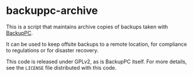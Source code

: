 # backuppc-archive

This is a script that maintains archive copies of backups taken with 
[BackupPC](http://backuppc.sourceforge.net/).

It can be used to keep offsite backups to a remote location, for compliance 
to regulations or for disaster recovery.

This code is released under GPLv2, as is BackupPC itself. For more details, 
see the `LICENSE` file distributed with this code.
